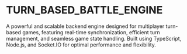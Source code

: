 # TURN_BASED_BATTLE_ENGINE
A powerful and scalable backend engine designed for multiplayer turn-based games, featuring real-time synchronization, efficient turn management, and seamless game state handling. Built using TypeScript, Node.js, and Socket.IO for optimal performance and flexibility.
